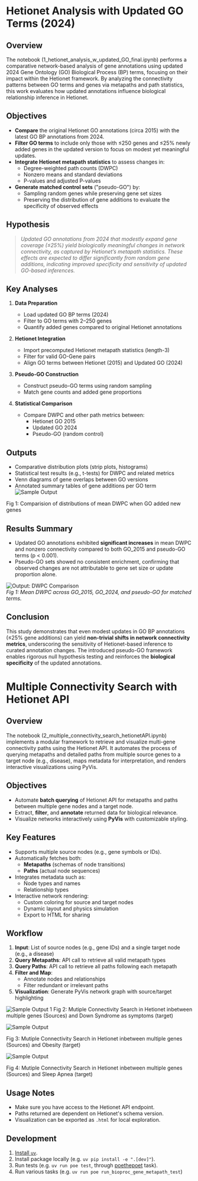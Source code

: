 
# Hetionet Analysis with Updated GO Terms (2024)

## Overview

The notebook (1_hetionet_analysis_w_updated_GO_final.ipynb) performs a comparative network-based analysis of gene annotations using updated 2024 Gene Ontology (GO) Biological Process (BP) terms, focusing on their impact within the Hetionet framework. By analyzing the connectivity patterns between GO terms and genes via metapaths and path statistics, this work evaluates how updated annotations influence biological relationship inference in Hetionet.

## Objectives

- **Compare** the original Hetionet GO annotations (circa 2015) with the latest GO BP annotations from 2024.
- **Filter GO terms** to include only those with ≤250 genes and ≤25% newly added genes in the updated version to focus on modest yet meaningful updates.
- **Integrate Hetionet metapath statistics** to assess changes in:
  - Degree-weighted path counts (DWPC)
  - Nonzero means and standard deviations
  - P-values and adjusted P-values
- **Generate matched control sets** ("pseudo-GO") by:
  - Sampling random genes while preserving gene set sizes
  - Preserving the distribution of gene additions to evaluate the specificity of observed effects

## Hypothesis

> *Updated GO annotations from 2024 that modestly expand gene coverage (≤25%) yield biologically meaningful changes in network connectivity, as captured by Hetionet’s metapath statistics. These effects are expected to differ significantly from random gene additions, indicating improved specificity and sensitivity of updated GO-based inferences.*

## Key Analyses

1. **Data Preparation**
   - Load updated GO BP terms (2024)
   - Filter to GO terms with 2–250 genes
   - Quantify added genes compared to original Hetionet annotations

2. **Hetionet Integration**
   - Import precomputed Hetionet metapath statistics (length-3)
   - Filter for valid GO-Gene pairs
   - Align GO terms between Hetionet (2015) and Updated GO (2024)

3. **Pseudo-GO Construction**
   - Construct pseudo-GO terms using random sampling
   - Match gene counts and added gene proportions

4. **Statistical Comparison**
   - Compare DWPC and other path metrics between:
     - Hetionet GO 2015
     - Updated GO 2024
     - Pseudo-GO (random control)

## Outputs

- Comparative distribution plots (strip plots, histograms)
- Statistical test results (e.g., t-tests) for DWPC and related metrics
- Venn diagrams of gene overlaps between GO versions
- Annotated summary tables of gene additions per GO term
![Sample Output](output/threeway_comparison_plot_mean_dwpc.jpeg)

Fig 1: Comparision of distributions of mean DWPC when GO added new genes


## Results Summary

- Updated GO annotations exhibited **significant increases** in mean DWPC and nonzero connectivity compared to both GO_2015 and pseudo-GO terms (p < 0.001).
- Pseudo-GO sets showed no consistent enrichment, confirming that observed changes are not attributable to gene set size or update proportion alone.

![Output: DWPC Comparison](output/threeway_comparison_plot_mean_dwpc.jpeg)  
*Fig 1: Mean DWPC across GO_2015, GO_2024, and pseudo-GO for matched terms.*

## Conclusion

This study demonstrates that even modest updates in GO BP annotations (≤25% gene additions) can yield **non-trivial shifts in network connectivity metrics**, underscoring the sensitivity of Hetionet-based inference to curated annotation changes. The introduced pseudo-GO framework enables rigorous null hypothesis testing and reinforces the **biological specificity** of the updated annotations.


# Multiple Connectivity Search with Hetionet API

## Overview

The notebook (2_multiple_connectivity_search_hetionetAPI.ipynb) implements a modular framework to retrieve and visualize multi-gene connectivity paths using the Hetionet API. It automates the process of querying metapaths and detailed paths from multiple source genes to a target node (e.g., disease), maps metadata for interpretation, and renders interactive visualizations using PyVis.

## Objectives

- Automate **batch querying** of Hetionet API for metapaths and paths between multiple gene nodes and a target node.
- Extract, **filter**, and **annotate** returned data for biological relevance.
- Visualize networks interactively using **PyVis** with customizable styling.

## Key Features

- Supports multiple source nodes (e.g., gene symbols or IDs).
- Automatically fetches both:
  - **Metapaths** (schemas of node transitions)
  - **Paths** (actual node sequences)
- Integrates metadata such as:
  - Node types and names
  - Relationship types
- Interactive network rendering:
  - Custom coloring for source and target nodes
  - Dynamic layout and physics simulation
  - Export to HTML for sharing

## Workflow

1. **Input**: List of source nodes (e.g., gene IDs) and a single target node (e.g., a disease)
2. **Query Metapaths**: API call to retrieve all valid metapath types
3. **Query Paths**: API call to retrieve all paths following each metapath
4. **Filter and Map**:
   - Annotate nodes and relationships
   - Filter redundant or irrelevant paths
5. **Visualization**: Generate PyVis network graph with source/target highlighting

![Sample Output 1](output/hetionet_multiple_connec_search_down_syndrome.png)
Fig 2: Mutiple Connectivity Search in Hetionet inbetween multiple genes (Sources) and Down Syndrome as symptoms (target)


![Sample Output](output/hetionet_multiple_connec_search_obesity.png)

Fig 3: Mutiple Connectivity Search in Hetionet inbetween multiple genes (Sources) and Obesity (target)

![Sample Output](output/hetionet_multiple_connec_search.png)

Fig 4: Mutiple Connectivity Search in Hetionet inbetween multiple genes (Sources) and Sleep Apnea (target)



## Usage Notes

- Make sure you have access to the Hetionet API endpoint.
- Paths returned are dependent on Hetionet's schema version.
- Visualization can be exported as `.html` for local exploration.



## Development

1. [Install `uv`](https://docs.astral.sh/uv/getting-started/installation/).
1. Install package locally (e.g. `uv pip install -e ".[dev]"`).
1. Run tests (e.g. `uv run poe test`, through [poethepoet](https://poethepoet.natn.io/index.html) task).
1. Run various tasks (e.g. `uv run poe run_bioproc_gene_metapath_test`)

